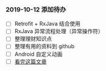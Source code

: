 ### 2019-10-12 添加待办

- [ ] Retrofit + RxJava 结合使用
- [ ] RxJava 异常流程处理（异常操作符）
- [ ] 整理理财知识点
- [ ] 整理有用的资料到 github
- [ ] Android 自定义动画
- [ ] [看完这篇文章](http://blogs.360.cn/post/Syrian_Electronic_Army.html)